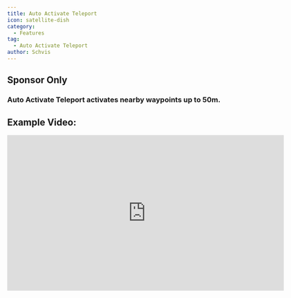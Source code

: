 ```yaml
---
title: Auto Activate Teleport
icon: satellite-dish
category:
  - Features
tag:
  - Auto Activate Teleport
author: Schvis
---
```

## Sponsor Only
### Auto Activate Teleport activates nearby waypoints up to 50m.

## Example Video:

<iframe width="640" height="360" src="https://www.youtube.com/embed/qstBErr9mJ0?list=PL5eI1Tb64p56g27qfYk7VuFTz4FK6YrKa" title="Korepi - AutoActivateTP (Sponsor)" frameborder="0" allow="accelerometer; autoplay; clipboard-write; encrypted-media; gyroscope; picture-in-picture; web-share" allowfullscreen></iframe>
